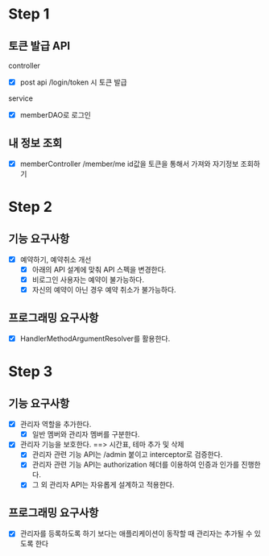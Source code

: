 # Step 1

## 토큰 발급 API

controller
- [x] post api /login/token 시 토큰 발급

service
- [x] memberDAO로 로그인


## 내 정보 조회

- [x] memberController /member/me id값을 토큰을 통해서 가져와 자기정보 조회하기


# Step 2
## 기능 요구사항
- [x] 예약하기, 예약취소 개선
    - [x] 아래의 API 설계에 맞춰 API 스펙을 변경한다.
    - [x] 비로그인 사용자는 예약이 불가능하다.
    - [x] 자신의 예약이 아닌 경우 예약 취소가 불가능하다.

## 프로그래밍 요구사항
  - [x] HandlerMethodArgumentResolver를 활용한다.

# Step 3
## 기능 요구사항
- [x] 관리자 역할을 추가한다.
  - [x] 일반 멤버와 관리자 멤버를 구분한다.
- [x] 관리자 기능을 보호한다. ==> 시간표, 테마 추가 및 삭제
  - [x] 관리자 관련 기능 API는 /admin 붙이고 interceptor로 검증한다. 
  - [x] 관리자 관련 기능 API는 authorization 헤더를 이용하여 인증과 인가를 진행한다. 
  - [x] 그 외 관리자 API는 자유롭게 설계하고 적용한다.

##  프로그래밍 요구사항
  - [x] 관리자를 등록하도록 하기 보다는 애플리케이션이 동작할 때 관리자는 추가될 수 있도록 한다